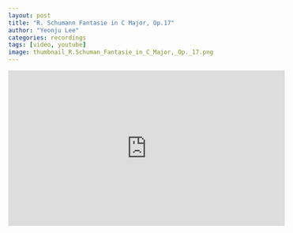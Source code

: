 ```yaml
---
layout: post
title: "R. Schumann Fantasie in C Major, Op.17"
author: "Yeonju Lee"
categories: recordings
tags: [video, youtube]
image: thumbnail_R.Schuman_Fantasie_in_C_Major,_Op._17.png
---
```


<iframe width="560" height="315" src="https://www.youtube.com/embed/4KrWoeu_ElU?si=1DLYqpreLkVxT7cO" title="YouTube video player" frameborder="0" allow="accelerometer; autoplay; clipboard-write; encrypted-media; gyroscope; picture-in-picture; web-share" referrerpolicy="strict-origin-when-cross-origin" allowfullscreen></iframe>
